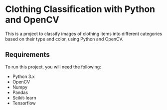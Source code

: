 # Clothing Classification with Python and OpenCV
This is a project to classify images of clothing items into different categories based on their type and color, using Python and OpenCV.

## Requirements
To run this project, you will need the following:

- Python 3.x
- OpenCV
- Numpy
- Pandas
- Scikit-learn
- Tensorflow
